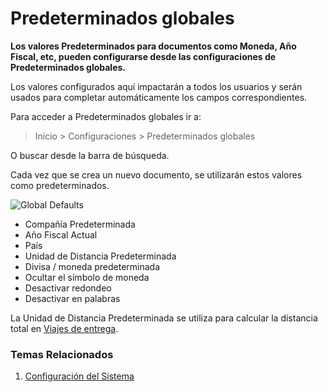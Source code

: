 <!-- add-breadcrumbs -->
# Predeterminados globales 

**Los valores Predeterminados para documentos como Moneda, Año Fiscal, etc, pueden configurarse desde las configuraciones de Predeterminados globales.**

Los valores configurados aquí impactarán a todos los usuarios y serán usados para completar automáticamente los campos correspondientes. 

Para acceder a Predeterminados globales ir a:
> Inicio > Configuraciones > Predeterminados globales 

O buscar desde la barra de búsqueda.

Cada vez que se crea un nuevo documento, se utilizarán estos valores como predeterminados.

<img class="screenshot" alt="Global Defaults" src="{{docs_base_url}}/assets/img/setup/settings/global-defaults.png">

* Compañía Predeterminada
* Año Fiscal Actual
* País
* Unidad de Distancia Predeterminada
* Divisa / moneda predeterminada
* Ocultar el símbolo de moneda
* Desactivar redondeo
* Desactivar en palabras

La Unidad de Distancia Predeterminada se utiliza para calcular la distancia total en [Viajes de entrega](/docs/user/manual/es/stock/delivery-trip).

### Temas Relacionados
1. [Configuración del Sistema](/docs/user/manual/es/setting-up/settings/system-settings)

